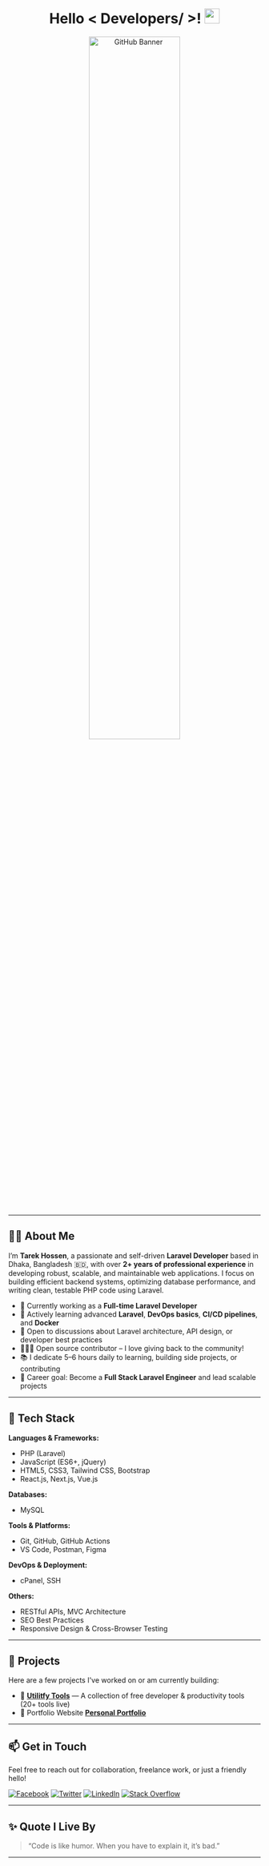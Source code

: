 <h1 align="center">Hello < Developers/ >! <img src="https://raw.githubusercontent.com/MartinHeinz/MartinHeinz/master/wave.gif" width="30px"></h1>

<p align="center">
  <img width="60%" src="https://raw.githubusercontent.com/onimur/.github/master/.resources/git-header.svg" alt="GitHub Banner"/>
</p>

---

## 👨‍💻 About Me

I’m **Tarek Hossen**, a passionate and self-driven **Laravel Developer** based in Dhaka, Bangladesh 🇧🇩, with over **2+ years of professional experience** in developing robust, scalable, and maintainable web applications. I focus on building efficient backend systems, optimizing database performance, and writing clean, testable PHP code using Laravel.

- 🔭 Currently working as a **Full-time Laravel Developer**
- 🌱 Actively learning advanced **Laravel**, **DevOps basics**, **CI/CD pipelines**, and **Docker**
- 💬 Open to discussions about Laravel architecture, API design, or developer best practices
- 🧑‍🤝‍🧑 Open source contributor – I love giving back to the community!
- 📚 I dedicate 5–6 hours daily to learning, building side projects, or contributing
- 🎯 Career goal: Become a **Full Stack Laravel Engineer** and lead scalable projects

---

## 🧰 Tech Stack

**Languages & Frameworks:**
- PHP (Laravel)
- JavaScript (ES6+, jQuery)
- HTML5, CSS3, Tailwind CSS, Bootstrap
- React.js, Next.js, Vue.js

**Databases:**
- MySQL

**Tools & Platforms:**
- Git, GitHub, GitHub Actions
- VS Code, Postman, Figma

**DevOps & Deployment:**
- cPanel, SSH

**Others:**
- RESTful APIs, MVC Architecture
- SEO Best Practices
- Responsive Design & Cross-Browser Testing

---

## 🚀 Projects

Here are a few projects I've worked on or am currently building:

- 🔧 [**Utilitfy Tools**](https://utilitfytools.com) — A collection of free developer & productivity tools (20+ tools live)
- 🎨 Portfolio Website [**Personal Portfolio**](https://https://tarekhossen.netlify.app)

---

## 📫 Get in Touch

Feel free to reach out for collaboration, freelance work, or just a friendly hello!

[![Facebook](https://img.shields.io/badge/Facebook-%231877F2.svg?&style=for-the-badge&logo=facebook&logoColor=white)](https://facebook.com/tarek.hossen111)
[![Twitter](https://img.shields.io/badge/Twitter-%231DA1F2.svg?&style=for-the-badge&logo=twitter&logoColor=white)](https://twitter.com/tarekhossen111)
[![LinkedIn](https://img.shields.io/badge/LinkedIn-%230077B5.svg?&style=for-the-badge&logo=linkedin&logoColor=white)](https://www.linkedin.com/in/tarek-hossen/)
[![Stack Overflow](https://img.shields.io/badge/Stack_Overflow-FE7A16?style=for-the-badge&logo=stack-overflow&logoColor=white)](https://stackoverflow.com/users/18675616/tarek-hossen-naeem)

---

## ✨ Quote I Live By

> “Code is like humor. When you have to explain it, it’s bad.”

---
